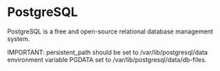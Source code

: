 # PostgreSQL

PostgreSQL is a free and open-source relational database management system.

IMPORTANT: persistent_path should be set to /var/lib/postgresql/data environment variable PGDATA set to /var/lib/postgresql/data/db-files.
